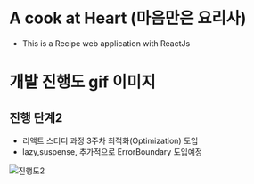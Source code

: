 # A cook at Heart (마음만은 요리사)

- This is a Recipe web application with ReactJs

# 개발 진행도 gif 이미지

## 진행 단계2

- 리액트 스터디 과정 3주차 최적화(Optimization) 도입
- lazy,suspense, 추가적으로 ErrorBoundary 도입예정

![진행도2](./src/assets/onProgress2.gif)

